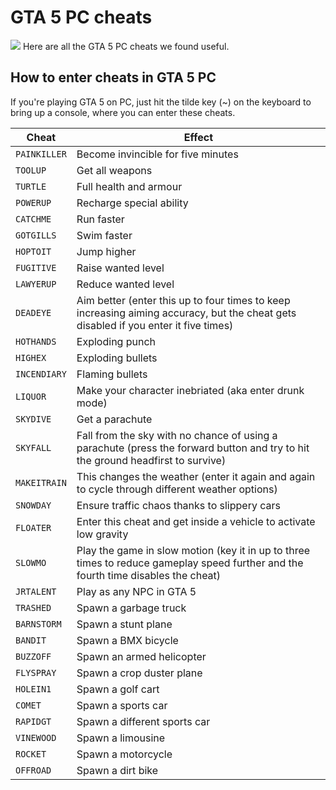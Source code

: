 # GTA 5 PC cheats
![](https://upload.wikimedia.org/wikipedia/en/a/a5/Grand_Theft_Auto_V.png)
Here are all the GTA 5 PC cheats we found useful.

## How to enter cheats in GTA 5 PC
If you're playing GTA 5 on PC, just hit the tilde key (~) on the keyboard to bring up a console, where you can enter these cheats.

Cheat|Effect
--|--
`PAINKILLER` | Become invincible for five minutes
`TOOLUP` | Get all weapons
`TURTLE` | Full health and armour
`POWERUP` | Recharge special ability
`CATCHME` | Run faster
`GOTGILLS` | Swim faster
`HOPTOIT` | Jump higher
`FUGITIVE` | Raise wanted level
`LAWYERUP` | Reduce wanted level
`DEADEYE` | Aim better (enter this up to four times to keep increasing aiming accuracy, but the cheat gets disabled if you enter it five times)
`HOTHANDS` | Exploding punch
`HIGHEX` | Exploding bullets
`INCENDIARY` | Flaming bullets
`LIQUOR` | Make your character inebriated (aka enter drunk mode)
`SKYDIVE` | Get a parachute
`SKYFALL` | Fall from the sky with no chance of using a parachute (press the forward button and try to hit the ground headfirst to survive)
`MAKEITRAIN` | This changes the weather (enter it again and again to cycle through different weather options)
`SNOWDAY` | Ensure traffic chaos thanks to slippery cars
`FLOATER` | Enter this cheat and get inside a vehicle to activate low gravity
`SLOWMO` | Play the game in slow motion (key it in up to three times to reduce gameplay speed further and the fourth time disables the cheat)
`JRTALENT` |  Play as any NPC in GTA 5
`TRASHED` | Spawn a garbage truck
`BARNSTORM` | Spawn a stunt plane
`BANDIT` | Spawn a BMX bicycle
`BUZZOFF` | Spawn an armed helicopter
`FLYSPRAY` | Spawn a crop duster plane
`HOLEIN1` | Spawn a golf cart
`COMET` | Spawn a sports car
`RAPIDGT` | Spawn a different sports car
`VINEWOOD` | Spawn a limousine
`ROCKET` | Spawn a motorcycle
`OFFROAD` | Spawn a dirt bike
